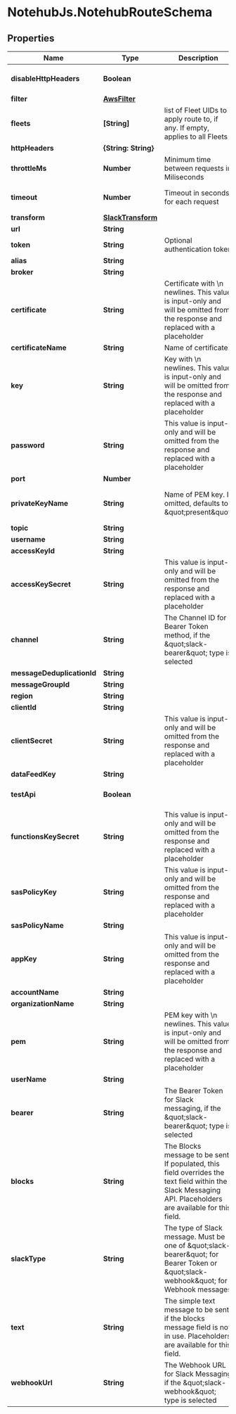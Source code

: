 # NotehubJs.NotehubRouteSchema

## Properties

| Name                       | Type                                    | Description                                                                                                                                                 | Notes                                     |
| -------------------------- | --------------------------------------- | ----------------------------------------------------------------------------------------------------------------------------------------------------------- | ----------------------------------------- |
| **disableHttpHeaders**     | **Boolean**                             |                                                                                                                                                             | [optional] [default to false]             |
| **filter**                 | [**AwsFilter**](AwsFilter.md)           |                                                                                                                                                             | [optional]                                |
| **fleets**                 | **[String]**                            | list of Fleet UIDs to apply route to, if any. If empty, applies to all Fleets                                                                               | [optional]                                |
| **httpHeaders**            | **{String: String}**                    |                                                                                                                                                             | [optional]                                |
| **throttleMs**             | **Number**                              | Minimum time between requests in Miliseconds                                                                                                                | [optional]                                |
| **timeout**                | **Number**                              | Timeout in seconds for each request                                                                                                                         | [optional] [default to 15]                |
| **transform**              | [**SlackTransform**](SlackTransform.md) |                                                                                                                                                             | [optional]                                |
| **url**                    | **String**                              |                                                                                                                                                             | [optional]                                |
| **token**                  | **String**                              | Optional authentication token                                                                                                                               | [optional]                                |
| **alias**                  | **String**                              |                                                                                                                                                             | [optional]                                |
| **broker**                 | **String**                              |                                                                                                                                                             | [optional]                                |
| **certificate**            | **String**                              | Certificate with \\n newlines. This value is input-only and will be omitted from the response and replaced with a placeholder                               | [optional]                                |
| **certificateName**        | **String**                              | Name of certificate.                                                                                                                                        | [optional]                                |
| **key**                    | **String**                              | Key with \\n newlines. This value is input-only and will be omitted from the response and replaced with a placeholder                                       | [optional]                                |
| **password**               | **String**                              | This value is input-only and will be omitted from the response and replaced with a placeholder                                                              | [optional]                                |
| **port**                   | **Number**                              |                                                                                                                                                             | [optional]                                |
| **privateKeyName**         | **String**                              | Name of PEM key. If omitted, defaults to \&quot;present\&quot;                                                                                              | [optional] [default to &#39;present&#39;] |
| **topic**                  | **String**                              |                                                                                                                                                             | [optional]                                |
| **username**               | **String**                              |                                                                                                                                                             | [optional]                                |
| **accessKeyId**            | **String**                              |                                                                                                                                                             | [optional]                                |
| **accessKeySecret**        | **String**                              | This value is input-only and will be omitted from the response and replaced with a placeholder                                                              | [optional]                                |
| **channel**                | **String**                              | The Channel ID for Bearer Token method, if the \&quot;slack-bearer\&quot; type is selected                                                                  | [optional]                                |
| **messageDeduplicationId** | **String**                              |                                                                                                                                                             | [optional]                                |
| **messageGroupId**         | **String**                              |                                                                                                                                                             | [optional]                                |
| **region**                 | **String**                              |                                                                                                                                                             | [optional]                                |
| **clientId**               | **String**                              |                                                                                                                                                             | [optional]                                |
| **clientSecret**           | **String**                              | This value is input-only and will be omitted from the response and replaced with a placeholder                                                              | [optional]                                |
| **dataFeedKey**            | **String**                              |                                                                                                                                                             | [optional]                                |
| **testApi**                | **Boolean**                             |                                                                                                                                                             | [optional] [default to false]             |
| **functionsKeySecret**     | **String**                              | This value is input-only and will be omitted from the response and replaced with a placeholder                                                              | [optional]                                |
| **sasPolicyKey**           | **String**                              | This value is input-only and will be omitted from the response and replaced with a placeholder                                                              | [optional]                                |
| **sasPolicyName**          | **String**                              |                                                                                                                                                             | [optional]                                |
| **appKey**                 | **String**                              | This value is input-only and will be omitted from the response and replaced with a placeholder                                                              | [optional]                                |
| **accountName**            | **String**                              |                                                                                                                                                             | [optional]                                |
| **organizationName**       | **String**                              |                                                                                                                                                             | [optional]                                |
| **pem**                    | **String**                              | PEM key with \\n newlines. This value is input-only and will be omitted from the response and replaced with a placeholder                                   | [optional]                                |
| **userName**               | **String**                              |                                                                                                                                                             | [optional]                                |
| **bearer**                 | **String**                              | The Bearer Token for Slack messaging, if the \&quot;slack-bearer\&quot; type is selected                                                                    | [optional]                                |
| **blocks**                 | **String**                              | The Blocks message to be sent. If populated, this field overrides the text field within the Slack Messaging API. Placeholders are available for this field. | [optional]                                |
| **slackType**              | **String**                              | The type of Slack message. Must be one of \&quot;slack-bearer\&quot; for Bearer Token or \&quot;slack-webhook\&quot; for Webhook messages                   | [optional]                                |
| **text**                   | **String**                              | The simple text message to be sent, if the blocks message field is not in use. Placeholders are available for this field.                                   | [optional]                                |
| **webhookUrl**             | **String**                              | The Webhook URL for Slack Messaging if the \&quot;slack-webhook\&quot; type is selected                                                                     | [optional]                                |
